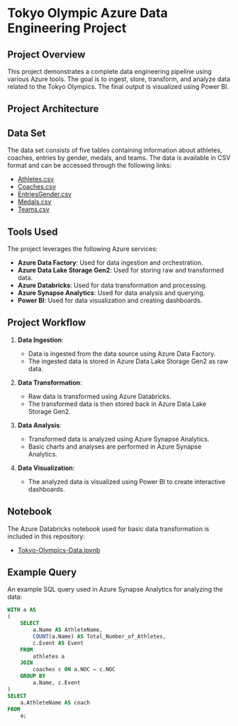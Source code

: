 # Tokyo Olympic Azure Data Engineering Project

## Project Overview

This project demonstrates a complete data engineering pipeline using various Azure tools. The goal is to ingest, store, transform, and analyze data related to the Tokyo Olympics. The final output is visualized using Power BI.

## Project Architecture


## Data Set

The data set consists of five tables containing information about athletes, coaches, entries by gender, medals, and teams. The data is available in CSV format and can be accessed through the following links:

- [Athletes.csv](https://github.com/MithunDataPro/Tokyo-Olympic-Azure-Data-Engineering-Project/blob/main/Athletes.csv)
- [Coaches.csv](https://github.com/MithunDataPro/Tokyo-Olympic-Azure-Data-Engineering-Project/blob/main/Coaches.csv)
- [EntriesGender.csv](https://github.com/MithunDataPro/Tokyo-Olympic-Azure-Data-Engineering-Project/blob/main/EntriesGender.csv)
- [Medals.csv](https://github.com/MithunDataPro/Tokyo-Olympic-Azure-Data-Engineering-Project/blob/main/Medals.csv)
- [Teams.csv](https://github.com/MithunDataPro/Tokyo-Olympic-Azure-Data-Engineering-Project/blob/main/Teams.csv)

## Tools Used

The project leverages the following Azure services:

- **Azure Data Factory**: Used for data ingestion and orchestration.
- **Azure Data Lake Storage Gen2**: Used for storing raw and transformed data.
- **Azure Databricks**: Used for data transformation and processing.
- **Azure Synapse Analytics**: Used for data analysis and querying.
- **Power BI**: Used for data visualization and creating dashboards.

## Project Workflow

1. **Data Ingestion**:
   - Data is ingested from the data source using Azure Data Factory.
   - The ingested data is stored in Azure Data Lake Storage Gen2 as raw data.

2. **Data Transformation**:
   - Raw data is transformed using Azure Databricks.
   - The transformed data is then stored back in Azure Data Lake Storage Gen2.

3. **Data Analysis**:
   - Transformed data is analyzed using Azure Synapse Analytics.
   - Basic charts and analyses are performed in Azure Synapse Analytics.

4. **Data Visualization**:
   - The analyzed data is visualized using Power BI to create interactive dashboards.

## Notebook

The Azure Databricks notebook used for basic data transformation is included in this repository:

- [Tokyo-Olympics-Data.ipynb](Tokyo-Olympics-Data.ipynb)

## Example Query

An example SQL query used in Azure Synapse Analytics for analyzing the data:

```sql
WITH a AS 
(
    SELECT 
        a.Name AS AthleteName,
        COUNT(a.Name) AS Total_Number_of_Athletes,
        c.Event AS Event
    FROM 
        athletes a
    JOIN 
        coaches c ON a.NOC = c.NOC
    GROUP BY 
        a.Name, c.Event
)
SELECT 
    a.AthleteName AS coach
FROM 
    a;
